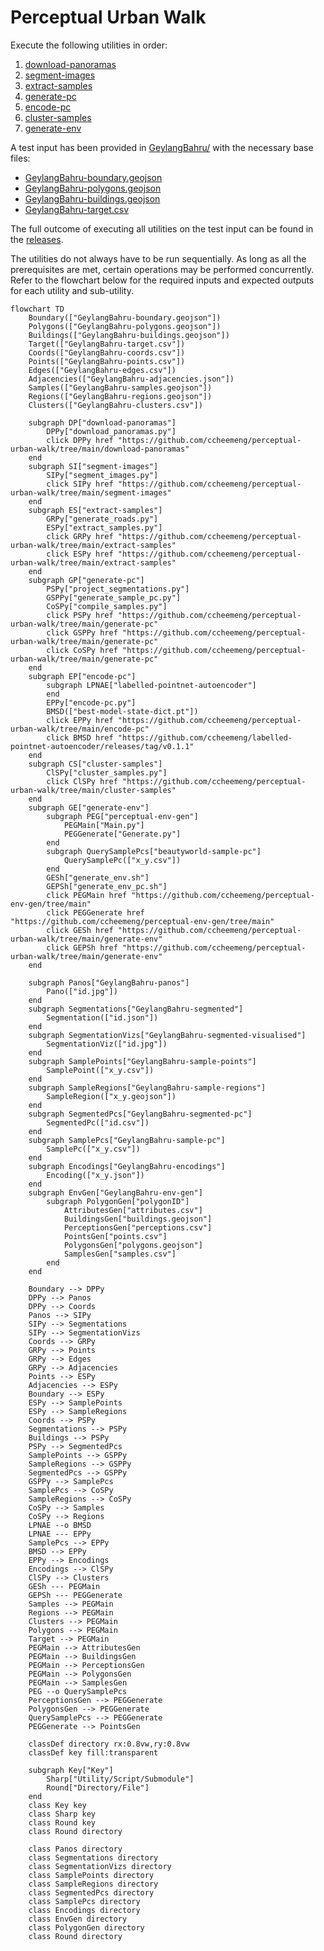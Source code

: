 # Perceptual Urban Walk  

Execute the following utilities in order:  
1. [download-panoramas](./download-panoramas/)
2. [segment-images](./segment-images/)
3. [extract-samples](./extract-samples/)
4. [generate-pc](./generate-pc/)
5. [encode-pc](./encode-pc/)
6. [cluster-samples](./cluster-samples/)
7. [generate-env](./generate-env/)

A test input has been provided in [GeylangBahru/](./GeylangBahru/) with the necessary base files:  
* [GeylangBahru-boundary.geojson](./GeylangBahru/GeylangBahru-boundary.geojson)  
* [GeylangBahru-polygons.geojson](./GeylangBahru/GeylangBahru-polygons.geojson)  
* [GeylangBahru-buildings.geojson](./GeylangBahru/GeylangBahru-buildings.geojson)  
* [GeylangBahru-target.csv](./GeylangBahru/GeylangBahru-target.csv)  

The full outcome of executing all utilities on the test input can be found in the [releases](https://github.com/ccheemeng/perceptual-urban-walk/releases).  

The utilities do not always have to be run sequentially. As long as all the prerequisites are met, certain operations may be performed concurrently. Refer to the flowchart below for the required inputs and expected outputs for each utility and sub-utility.  

```mermaid
flowchart TD
    Boundary(["GeylangBahru-boundary.geojson"])
    Polygons(["GeylangBahru-polygons.geojson"])
    Buildings(["GeylangBahru-buildings.geojson"])
    Target(["GeylangBahru-target.csv"])
    Coords(["GeylangBahru-coords.csv"])
    Points(["GeylangBahru-points.csv"])
    Edges(["GeylangBahru-edges.csv"])
    Adjacencies(["GeylangBahru-adjacencies.json"])
    Samples(["GeylangBahru-samples.geojson"])
    Regions(["GeylangBahru-regions.geojson"])
    Clusters(["GeylangBahru-clusters.csv"])

    subgraph DP["download-panoramas"]
        DPPy["download_panoramas.py"]
        click DPPy href "https://github.com/ccheemeng/perceptual-urban-walk/tree/main/download-panoramas"
    end
    subgraph SI["segment-images"]
        SIPy["segment_images.py"]
        click SIPy href "https://github.com/ccheemeng/perceptual-urban-walk/tree/main/segment-images"
    end
    subgraph ES["extract-samples"]
        GRPy["generate_roads.py"]
        ESPy["extract_samples.py"]
        click GRPy href "https://github.com/ccheemeng/perceptual-urban-walk/tree/main/extract-samples"
        click ESPy href "https://github.com/ccheemeng/perceptual-urban-walk/tree/main/extract-samples"
    end
    subgraph GP["generate-pc"]
        PSPy["project_segmentations.py"]
        GSPPy["generate_sample_pc.py"]
        CoSPy["compile_samples.py"]
        click PSPy href "https://github.com/ccheemeng/perceptual-urban-walk/tree/main/generate-pc"
        click GSPPy href "https://github.com/ccheemeng/perceptual-urban-walk/tree/main/generate-pc"
        click CoSPy href "https://github.com/ccheemeng/perceptual-urban-walk/tree/main/generate-pc"
    end
    subgraph EP["encode-pc"]
        subgraph LPNAE["labelled-pointnet-autoencoder"]
        end
        EPPy["encode-pc.py"]
        BMSD(["best-model-state-dict.pt"])
        click EPPy href "https://github.com/ccheemeng/perceptual-urban-walk/tree/main/encode-pc"
        click BMSD href "https://github.com/ccheemeng/labelled-pointnet-autoencoder/releases/tag/v0.1.1"
    end
    subgraph CS["cluster-samples"]
        ClSPy["cluster_samples.py"]
        click ClSPy href "https://github.com/ccheemeng/perceptual-urban-walk/tree/main/cluster-samples"
    end
    subgraph GE["generate-env"]
        subgraph PEG["perceptual-env-gen"]
            PEGMain["Main.py"]
            PEGGenerate["Generate.py"]
        end
        subgraph QuerySamplePcs["beautyworld-sample-pc"]
            QuerySamplePc(["x_y.csv"])
        end
        GESh["generate_env.sh"]
        GEPSh["generate_env_pc.sh"]
        click PEGMain href "https://github.com/ccheemeng/perceptual-env-gen/tree/main"
        click PEGGenerate href "https://github.com/ccheemeng/perceptual-env-gen/tree/main"
        click GESh href "https://github.com/ccheemeng/perceptual-urban-walk/tree/main/generate-env"
        click GEPSh href "https://github.com/ccheemeng/perceptual-urban-walk/tree/main/generate-env"
    end

    subgraph Panos["GeylangBahru-panos"]
        Pano(["id.jpg"])
    end
    subgraph Segmentations["GeylangBahru-segmented"]
        Segmentation(["id.json"])
    end
    subgraph SegmentationVizs["GeylangBahru-segmented-visualised"]
        SegmentationViz(["id.jpg"])
    end
    subgraph SamplePoints["GeylangBahru-sample-points"]
        SamplePoint(["x_y.csv"])
    end
    subgraph SampleRegions["GeylangBahru-sample-regions"]
        SampleRegion(["x_y.geojson"])
    end
    subgraph SegmentedPcs["GeylangBahru-segmented-pc"]
        SegmentedPc(["id.csv"])
    end
    subgraph SamplePcs["GeylangBahru-sample-pc"]
        SamplePc(["x_y.csv"])
    end
    subgraph Encodings["GeylangBahru-encodings"]
        Encoding(["x_y.json"])
    end
    subgraph EnvGen["GeylangBahru-env-gen"]
        subgraph PolygonGen["polygonID"]
            AttributesGen["attributes.csv"]
            BuildingsGen["buildings.geojson"]
            PerceptionsGen["perceptions.csv"]
            PointsGen["points.csv"]
            PolygonsGen["polygons.geojson"]
            SamplesGen["samples.csv"]
        end
    end

    Boundary --> DPPy
    DPPy --> Panos
    DPPy --> Coords
    Panos --> SIPy
    SIPy --> Segmentations
    SIPy --> SegmentationVizs
    Coords --> GRPy
    GRPy --> Points
    GRPy --> Edges
    GRPy --> Adjacencies
    Points --> ESPy
    Adjacencies --> ESPy
    Boundary --> ESPy
    ESPy --> SamplePoints
    ESPy --> SampleRegions
    Coords --> PSPy
    Segmentations --> PSPy
    Buildings --> PSPy
    PSPy --> SegmentedPcs
    SamplePoints --> GSPPy
    SampleRegions --> GSPPy
    SegmentedPcs --> GSPPy
    GSPPy --> SamplePcs
    SamplePcs --> CoSPy
    SampleRegions --> CoSPy
    CoSPy --> Samples
    CoSPy --> Regions
    LPNAE --o BMSD
    LPNAE --- EPPy
    SamplePcs --> EPPy
    BMSD --> EPPy
    EPPy --> Encodings
    Encodings --> ClSPy
    ClSPy --> Clusters
    GESh --- PEGMain
    GEPSh --- PEGGenerate
    Samples --> PEGMain
    Regions --> PEGMain
    Clusters --> PEGMain
    Polygons --> PEGMain
    Target --> PEGMain
    PEGMain --> AttributesGen
    PEGMain --> BuildingsGen
    PEGMain --> PerceptionsGen
    PEGMain --> PolygonsGen
    PEGMain --> SamplesGen
    PEG --o QuerySamplePcs
    PerceptionsGen --> PEGGenerate
    PolygonsGen --> PEGGenerate
    QuerySamplePcs --> PEGGenerate
    PEGGenerate --> PointsGen

    classDef directory rx:0.8vw,ry:0.8vw
    classDef key fill:transparent

    subgraph Key["Key"]
        Sharp["Utility/Script/Submodule"]
        Round["Directory/File"]
    end
    class Key key
    class Sharp key
    class Round key
    class Round directory

    class Panos directory
    class Segmentations directory
    class SegmentationVizs directory
    class SamplePoints directory
    class SampleRegions directory
    class SegmentedPcs directory
    class SamplePcs directory
    class Encodings directory
    class EnvGen directory
    class PolygonGen directory
    class Round directory
```
